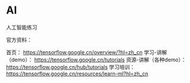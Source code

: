 # AI
人工智能练习

官方资料：

首页： https://tensorflow.google.cn/overview/?hl=zh_cn
学习-讲解（demo）： https://tensorflow.google.cn/tutorials
资源-讲解（各种demo）： https://tensorflow.google.cn/hub/tutorials
学习培训： https://tensorflow.google.cn/resources/learn-ml?hl=zh_cn